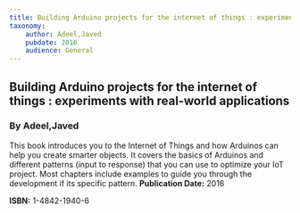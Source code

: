```yaml
---
title: Building Arduino projects for the internet of things : experiments with real-world applications
taxonomy:
	author: Adeel,Javed
	pubdate: 2016
	audience: General
---
```

## Building Arduino projects for the internet of things : experiments with real-world applications
### By Adeel,Javed

This book introduces you to the Internet of Things and how Arduinos can help you create smarter objects.  It covers the basics of Arduinos and different patterns (input to response) that you can use to optimize your IoT project.  Most chapters include examples to guide you through the development if its specific pattern.
**Publication Date:** 2016

**ISBN:** 1-4842-1940-6